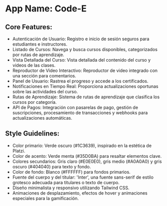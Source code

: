 # **App Name**: Code-E

## Core Features:

- Autenticación de Usuario: Registro e inicio de sesión seguros para estudiantes e instructores.
- Listado de Cursos: Navega y busca cursos disponibles, categorizados por rutas de aprendizaje.
- Vista Detallada del Curso: Vista detallada del contenido del curso y videos de las clases.
- Reproductor de Video Interactivo: Reproductor de video integrado con una sección para comentarios.
- Panel de Usuario: Rastrea el progreso y accede a los certificados.
- Notificaciones en Tiempo Real: Proporciona actualizaciones oportunas sobre las actividades del curso.
- Rutas de Aprendizaje: Sistema de rutas de aprendizaje que clasifica los cursos por categoría.
- API de Pagos: Integración con pasarelas de pago, gestión de suscripciones, procesamiento de transacciones y webhooks para actualizaciones automáticas.

## Style Guidelines:

- Color primario: Verde oscuro (#1C3639), inspirado en la estética de Platzi.
- Color de acento: Verde menta (#35D0BA) para resaltar elementos clave.
- Colores secundarios: Gris claro (#E0E0E0), gris medio (#A0A0A0) y gris oscuro (#404040) para texto y fondo.
- Color de fondo: Blanco (#FFFFFF) para fondos primarios.
- Fuente del cuerpo y del titular: 'Inter', una fuente sans-serif de estilo grotesco adecuada para titulares o texto de cuerpo.
- Diseño minimalista y responsivo utilizando Tailwind CSS.
- Animaciones de desplazamiento, efectos de hover y animaciones especiales para la gamificación.